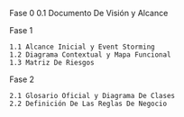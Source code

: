 Fase 0
	0.1 Documento De Visión y Alcance

Fase 1

	1.1 Alcance Inicial y Event Storming
	1.2 Diagrama Contextual y Mapa Funcional
	1.3 Matriz De Riesgos	

Fase 2

	2.1 Glosario Oficial y Diagrama De Clases
	2.2 Definición De Las Reglas De Negocio
